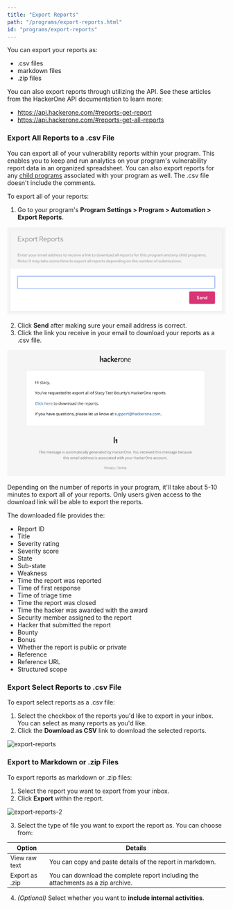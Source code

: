 ```yaml
---
title: "Export Reports"
path: "/programs/export-reports.html"
id: "programs/export-reports"
---
```


You can export your reports as:
* .csv files
* markdown files
* .zip files

You can also export reports through utilizing the API. See these articles from the HackerOne API documentation to learn more:
* https://api.hackerone.com/#reports-get-report
* https://api.hackerone.com/#reports-get-all-reports

### Export All Reports to a .csv File
You can export all of your vulnerability reports within your program. This enables you to keep and run analytics on your program's vulnerability report data in an organized spreadsheet. You can also export reports for any [child programs](parent-child-programs.html) associated with your program as well. The .csv file doesn't include the comments.

To export all of your reports:
1. Go to your program's **Program Settings > Program > Automation > Export Reports**.

![export reports](./images/export-lifetime-reports-1.png)

2. Click **Send** after making sure your email address is correct.
3. Click the link you receive in your email to download your reports as a .csv file.

![export reports](./images/export-lifetime-reports-2.png)

Depending on the number of reports in your program, it'll take about 5-10 minutes to export all of your reports. Only users given access to the download link will be able to export the reports.

The downloaded file provides the:

* Report ID
* Title
* Severity rating
* Severity score
* State
* Sub-state
* Weakness
* Time the report was reported
* Time of first response
* Time of triage time
* Time the report was closed
* Time the hacker was awarded with the award
* Security member assigned to the report
* Hacker that submitted the report
* Bounty
* Bonus
* Whether the report is public or private
* Reference
* Reference URL
* Structured scope

### Export Select Reports to .csv File  
To export select reports as a .csv file:
1. Select the checkbox of the reports you'd like to export in your inbox. You can select as many reports as you'd like.
2. Click the **Download as CSV** link to download the selected reports.

![export-reports](./images/export-reports.png)

### Export to Markdown or .zip Files
To export reports as markdown or .zip files:
1. Select the report you want to export from your inbox.
2. Click <b>Export</b> within the report.

![export-reports-2](./images/export-reports-2.png)

3. Select the type of file you want to export the report as. You can choose from:

Option | Details
------ | -------
View raw text | You can copy and paste details of the report in markdown.
Export as .zip | You can download the complete report including the attachments as a zip archive.

4. <i>(Optional)</i> Select whether you want to <b>include internal activities</b>.
